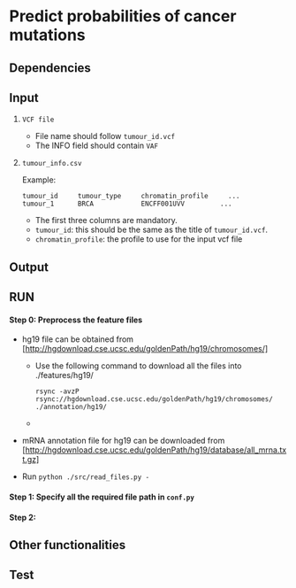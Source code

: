 # Predict probabilities of cancer mutations 

## Dependencies

## Input

1. `VCF file` 
    * File name should follow `tumour_id.vcf`
    * The INFO field should contain `VAF`
2. `tumour_info.csv`

    Example:
    ```
    tumour_id     tumour_type     chromatin_profile     ...
    tumour_1      BRCA            ENCFF001UVV         ...
    ```
    * The first three columns are mandatory. 
    * `tumour_id`: this should be the same as the title of `tumour_id.vcf`.
    * `chromatin_profile`: the profile to use for the input vcf file


## Output





## RUN


#### Step 0: Preprocess the feature files 
* hg19 file can be obtained from [http://hgdownload.cse.ucsc.edu/goldenPath/hg19/chromosomes/]
    * Use the following command to download all the files into ./features/hg19/
      
        ```
        rsync -avzP rsync://hgdownload.cse.ucsc.edu/goldenPath/hg19/chromosomes/ ./annotation/hg19/
        ```
    * 
* mRNA annotation file for hg19 can be downloaded from [http://hgdownload.cse.ucsc.edu/goldenPath/hg19/database/all_mrna.txt.gz]

* Run `python ./src/read_files.py -`


#### Step 1: Specify all the required file path in `conf.py`

#### Step 2: 


## Other functionalities



## Test


